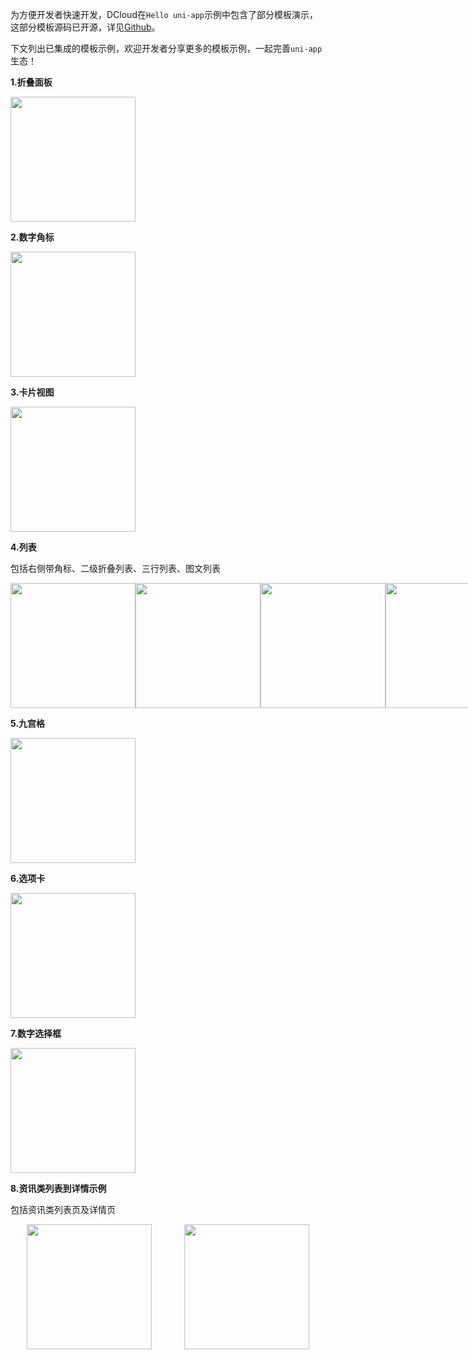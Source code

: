 
为方便开发者快速开发，DCloud在```Hello uni-app```示例中包含了部分模板演示，这部分模板源码已开源，详见[Github](https://github.com/dcloudio/uni-app/tree/master/examples/hello-uniapp/pages/template)。

下文列出已集成的模板示例，欢迎开发者分享更多的模板示例，一起完善```uni-app```生态！

**1.折叠面板**

<img src="//img.cdn.aliyun.dcloud.net.cn/guide/uniapp/template-01.jpg" width="200"/>

**2.数字角标**

<img src="//img.cdn.aliyun.dcloud.net.cn/guide/uniapp/template-02.jpg" width="200"/>

**3.卡片视图**

<img src="//img.cdn.aliyun.dcloud.net.cn/guide/uniapp/template-03.jpg" width="200"/>

**4.列表**

包括右侧带角标、二级折叠列表、三行列表、图文列表

<div style="display:flex;justify-content: space-around;">
	<div style="display:flex;align-items: center;flex-direction: column;">
		<img src="//img.cdn.aliyun.dcloud.net.cn/guide/uniapp/template-04.jpg" width="200"/>
	</div>
	<div style="display:flex;align-items: center;flex-direction: column;">
		<img src="//img.cdn.aliyun.dcloud.net.cn/guide/uniapp/template-05.jpg" width="200"/>
	</div>
	<div style="display:flex;align-items: center;flex-direction: column;">
		<img src="//img.cdn.aliyun.dcloud.net.cn/guide/uniapp/template-06.jpg" width="200"/>
	</div>
	<div style="display:flex;align-items: center;flex-direction: column;">
		<img src="//img.cdn.aliyun.dcloud.net.cn/guide/uniapp/template-07.jpg" width="200"/>
	</div>
</div>

**5.九宫格**

<img src="//img.cdn.aliyun.dcloud.net.cn/guide/uniapp/template-08.jpg" width="200"/>

**6.选项卡**

<img src="//img.cdn.aliyun.dcloud.net.cn/guide/uniapp/template-09.jpg" width="200"/>

**7.数字选择框**

<img src="//img.cdn.aliyun.dcloud.net.cn/guide/uniapp/template-10.jpg" width="200"/>

**8.资讯类列表到详情示例**

包括资讯类列表页及详情页

<div style="display:flex;justify-content: space-around;">
	<div style="display:flex;align-items: center;flex-direction: column;">
		<img src="//img.cdn.aliyun.dcloud.net.cn/guide/uniapp/template-11.jpg" width="200"/>
	</div>
	<div style="display:flex;align-items: center;flex-direction: column;">
		<img src="//img.cdn.aliyun.dcloud.net.cn/guide/uniapp/template-12.jpg" width="200"/>
	</div>
</div>

